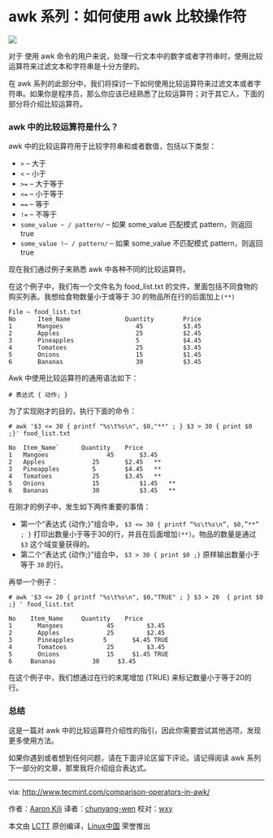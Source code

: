 awk 系列：如何使用 awk 比较操作符
===================================================

![](http://www.tecmint.com/wp-content/uploads/2016/05/Use-Comparison-Operators-with-AWK.png)

对于 使用 awk 命令的用户来说，处理一行文本中的数字或者字符串时，使用比较运算符来过滤文本和字符串是十分方便的。

在  awk 系列的此部分中，我们将探讨一下如何使用比较运算符来过滤文本或者字符串。如果你是程序员，那么你应该已经熟悉了比较运算符；对于其它人，下面的部分将介绍比较运算符。

### awk 中的比较运算符是什么？

awk 中的比较运算符用于比较字符串和或者数值，包括以下类型：

- `>` – 大于
- `<` – 小于
- `>=` – 大于等于
- `<=` – 小于等于
- `==` – 等于
- `!=` – 不等于
- `some_value ~ / pattern/` – 如果 some_value 匹配模式 pattern，则返回 true
- `some_value !~ / pattern/` – 如果 some_value 不匹配模式 pattern，则返回 true

现在我们通过例子来熟悉 awk 中各种不同的比较运算符。

在这个例子中，我们有一个文件名为 food_list.txt 的文件，里面包括不同食物的购买列表。我想给食物数量小于或等于 30 的物品所在行的后面加上`(**)`

```
File – food_list.txt
No      Item_Name               Quantity        Price
1       Mangoes                    45           $3.45
2       Apples                     25           $2.45
3       Pineapples                 5            $4.45
4       Tomatoes                   25           $3.45
5       Onions                     15           $1.45
6       Bananas                    30           $3.45
```

Awk 中使用比较运算符的通用语法如下：

```
# 表达式 { 动作; }
```

为了实现刚才的目的，执行下面的命令：

```
# awk '$3 <= 30 { printf "%s\t%s\n", $0,"**" ; } $3 > 30 { print $0 ;}' food_list.txt

No	Item_Name`		Quantity	Price
1	Mangoes	      		   45		$3.45
2	Apples			   25		$2.45	**
3	Pineapples		   5		$4.45	**
4	Tomatoes		   25		$3.45	**
5	Onions			   15           $1.45	**
6	Bananas			   30           $3.45	**
```

在刚才的例子中，发生如下两件重要的事情：

- 第一个“表达式 {动作;}”组合中， `$3 <= 30 { printf “%s\t%s\n”, $0,”**” ; }` 打印出数量小于等于30的行，并且在后面增加`(**)`。物品的数量是通过 `$3` 这个域变量获得的。
- 第二个“表达式 {动作;}”组合中， `$3 > 30 { print $0 ;}` 原样输出数量小于等于 `30` 的行。

再举一个例子：

```
# awk '$3 <= 20 { printf "%s\t%s\n", $0,"TRUE" ; } $3 > 20  { print $0 ;} ' food_list.txt 

No	  Item_Name		Quantity	Price
1	    Mangoes			   45		  $3.45
2	    Apples			   25		  $2.45
3	    Pineapples		  5		  $4.45	TRUE
4	    Tomatoes		   25		  $3.45
5	    Onions			   15     $1.45	TRUE
6     Bananas	       30     $3.45
```

在这个例子中，我们想通过在行的末尾增加 (TRUE) 来标记数量小于等于20的行。

### 总结

这是一篇对 awk 中的比较运算符介绍性的指引，因此你需要尝试其他选项，发现更多使用方法。

如果你遇到或者想到任何问题，请在下面评论区留下评论。请记得阅读  awk 系列下一部分的文章，那里我将介绍组合表达式。

--------------------------------------------------------------------------------

via: http://www.tecmint.com/comparison-operators-in-awk/

作者：[Aaron Kili][a]
译者：[chunyang-wen](https://github.com/chunyang-wen)
校对：[wxy](https://github.com/wxy)

本文由 [LCTT](https://github.com/LCTT/TranslateProject) 原创编译，[Linux中国](https://linux.cn/) 荣誉推出

[a]: http://www.tecmint.com/author/aaronkili/
